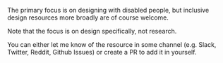 The primary focus is on designing with disabled people, but inclusive design resources more broadly are of course welcome.

Note that the focus is on design specifically, not research.

You can either let me know of the resource in some channel (e.g. Slack, Twitter, Reddit, Github Issues) or create a PR to add it in yourself.
